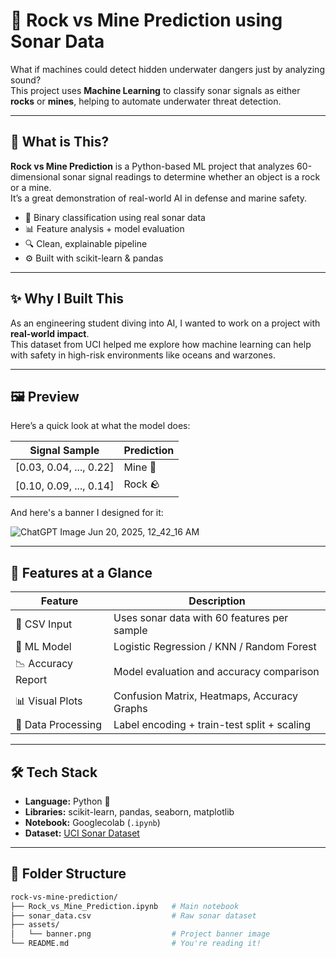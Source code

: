 
# 🌊 Rock vs Mine Prediction using Sonar Data

What if machines could detect hidden underwater dangers just by analyzing sound?  
This project uses **Machine Learning** to classify sonar signals as either **rocks** or **mines**, helping to automate underwater threat detection.

---

## 🚀 What is This?

**Rock vs Mine Prediction** is a Python-based ML project that analyzes 60-dimensional sonar signal readings to determine whether an object is a rock or a mine.  
It’s a great demonstration of real-world AI in defense and marine safety.

- 🎯 Binary classification using real sonar data  
- 📊 Feature analysis + model evaluation  
- 🔍 Clean, explainable pipeline  
- ⚙️ Built with scikit-learn & pandas  

---

## ✨ Why I Built This

As an engineering student diving into AI, I wanted to work on a project with **real-world impact**.  
This dataset from UCI helped me explore how machine learning can help with safety in high-risk environments like oceans and warzones.

---

## 🖼️ Preview

Here’s a quick look at what the model does:

| Signal Sample | Prediction |
|---------------|------------|
| [0.03, 0.04, ..., 0.22] | Mine 🧨 |
| [0.10, 0.09, ..., 0.14] | Rock 🪨 |

And here's a banner I designed for it:

![ChatGPT Image Jun 20, 2025, 12_42_16 AM](https://github.com/user-attachments/assets/296bece3-288c-488b-aeb1-628674975114)


---

## 🔧 Features at a Glance

| Feature              | Description                                     |
|----------------------|-------------------------------------------------|
| 📁 CSV Input          | Uses sonar data with 60 features per sample     |
| 🤖 ML Model           | Logistic Regression / KNN / Random Forest       |
| 📉 Accuracy Report    | Model evaluation and accuracy comparison        |
| 📊 Visual Plots       | Confusion Matrix, Heatmaps, Accuracy Graphs     |
| 🧼 Data Processing     | Label encoding + train-test split + scaling     |

---

## 🛠️ Tech Stack

- **Language:** Python 🐍  
- **Libraries:** scikit-learn, pandas, seaborn, matplotlib  
- **Notebook:** Googlecolab (`.ipynb`)  
- **Dataset:** [UCI Sonar Dataset](https://archive.ics.uci.edu/ml/datasets/connectionist+bench+(sonar,+mines+vs.+rocks))

---

## 📂 Folder Structure

```bash
rock-vs-mine-prediction/
├── Rock_vs_Mine_Prediction.ipynb   # Main notebook
├── sonar_data.csv                  # Raw sonar dataset
├── assets/
│   └── banner.png                  # Project banner image
└── README.md                       # You're reading it!
